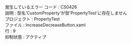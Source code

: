発生しているエラー
  コード : CS0426  
  説明 : 型名'CustomProperty'が型'PropertyTest'に存在しません  
  プロジェクト : PropertyTest  
  ファイル : IncreaseDecreaseButton.xaml  
  行 : 9  
  抑制状態 : アクティブ  
